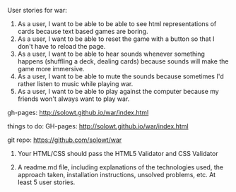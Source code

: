 User stories for war:<br />
1. As a user, I want to be able to be able to see html representations of cards because text based games are boring.<br />
2. As a user, I want to be able to reset the game with a button so that I don't have to reload the page.<br />
3. As a user, I want to be able to hear sounds whenever something happens (shuffling a deck, dealing cards) because sounds will make the game more immersive.<br />
4. As a user, I want to be able to mute the sounds because sometimes I'd rather listen to music while playing war.<br />
5. As a user, I want to be able to play against the computer because my friends won't always want to play war.<br />

gh-pages: http://solowt.github.io/war/index.html


things to do:
GH-pages: http://solowt.github.io/war/index.html


git repo: https://github.com/solowt/war

1. Your HTML/CSS should pass the HTML5 Validator and CSS Validator

2. A readme.md file, including explanations of the technologies used, the approach taken, installation instructions, unsolved problems, etc.
At least 5 user stories.
